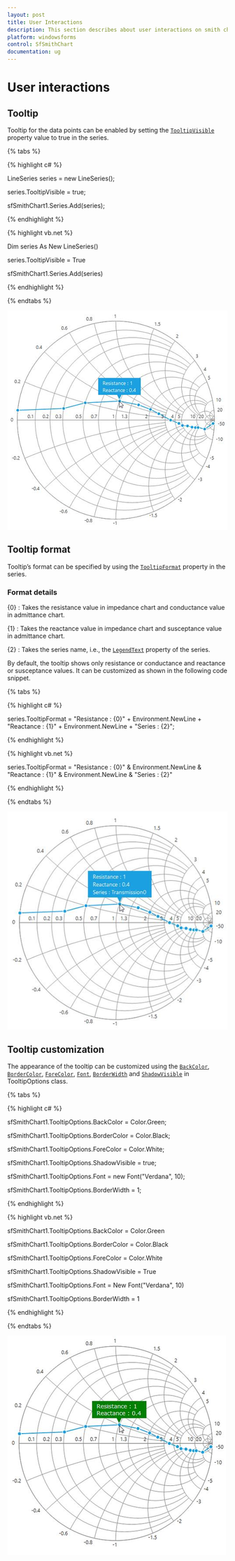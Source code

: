 ```yaml
---
layout: post
title: User Interactions
description: This section describes about user interactions on smith chart.
platform: windowsforms
control: SfSmithChart
documentation: ug
---
```

# User interactions

## Tooltip

Tooltip for the data points can be enabled by setting the [`TooltipVisible`](https://help.syncfusion.com/cr/cref_files/windowsforms/sfsmithchart/Syncfusion.SfSmithChart.WinForms~Syncfusion.WinForms.SmithChart.ChartSeries~TooltipVisible.html) property value to true in the series.

{% tabs %}

{% highlight c# %}

LineSeries series = new LineSeries();          

series.TooltipVisible = true;

sfSmithChart1.Series.Add(series);

{% endhighlight %}

{% highlight vb.net %}

Dim series As New LineSeries()

series.TooltipVisible = True

sfSmithChart1.Series.Add(series)

{% endhighlight %}

{% endtabs %}

![C:/Users/yogapriya.shanmugam/AppData/Local/Microsoft/Windows/INetCacheContent.Word/tooltip.png](UserInteractions_images/UserInteractions_img1.jpeg)


## Tooltip format

Tooltip’s format can be specified by using the [`TooltipFormat`](https://help.syncfusion.com/cr/cref_files/windowsforms/sfsmithchart/Syncfusion.SfSmithChart.WinForms~Syncfusion.WinForms.SmithChart.ChartSeries~TooltipFormat.html) property in the series.

### Format details

{0} : Takes the resistance value in impedance chart and conductance value in admittance chart.

{1} : Takes the reactance value in impedance chart and susceptance value in admittance chart.

{2} : Takes the series name, i.e., the [`LegendText`](https://help.syncfusion.com/cr/cref_files/windowsforms/sfsmithchart/Syncfusion.SfSmithChart.WinForms~Syncfusion.WinForms.SmithChart.ChartSeries~LegendText.html) property of the series.

By default, the tooltip shows only resistance or conductance and reactance or susceptance values. It can be customized as shown in the following code snippet.

{% tabs %}

{% highlight c# %}

series.TooltipFormat = "Resistance : {0}" + Environment.NewLine + "Reactance : {1}" + Environment.NewLine + "Series : {2}";

{% endhighlight %}

{% highlight vb.net %}

series.TooltipFormat = "Resistance : {0}" & Environment.NewLine & "Reactance : {1}" & Environment.NewLine & "Series : {2}"

{% endhighlight %}

{% endtabs %}

![C:/Users/yogapriya.shanmugam/AppData/Local/Microsoft/Windows/INetCacheContent.Word/tooltipFormat.png](UserInteractions_images/UserInteractions_img2.jpeg)


## Tooltip customization

The appearance of the tooltip can be customized using the [`BackColor`](https://help.syncfusion.com/cr/cref_files/windowsforms/sfsmithchart/Syncfusion.SfSmithChart.WinForms~Syncfusion.WinForms.SmithChart.TooltipOptions~BackColor.html), [`BorderColor`](https://help.syncfusion.com/cr/cref_files/windowsforms/sfsmithchart/Syncfusion.SfSmithChart.WinForms~Syncfusion.WinForms.SmithChart.TooltipOptions~BorderColor.html), [`ForeColor`](https://help.syncfusion.com/cr/cref_files/windowsforms/sfsmithchart/Syncfusion.SfSmithChart.WinForms~Syncfusion.WinForms.SmithChart.TooltipOptions~ForeColor.html), [`Font`](https://help.syncfusion.com/cr/cref_files/windowsforms/sfsmithchart/Syncfusion.SfSmithChart.WinForms~Syncfusion.WinForms.SmithChart.TooltipOptions~Font.html), [`BorderWidth`](https://help.syncfusion.com/cr/cref_files/windowsforms/sfsmithchart/Syncfusion.SfSmithChart.WinForms~Syncfusion.WinForms.SmithChart.TooltipOptions~BorderWidth.html) and [`ShadowVisible`](https://help.syncfusion.com/cr/cref_files/windowsforms/sfsmithchart/Syncfusion.SfSmithChart.WinForms~Syncfusion.WinForms.SmithChart.TooltipOptions~ShadowVisible.html) in TooltipOptions class.

{% tabs %}

{% highlight c# %}

sfSmithChart1.TooltipOptions.BackColor = Color.Green;

sfSmithChart1.TooltipOptions.BorderColor = Color.Black;

sfSmithChart1.TooltipOptions.ForeColor = Color.White;

sfSmithChart1.TooltipOptions.ShadowVisible = true;

sfSmithChart1.TooltipOptions.Font = new Font("Verdana", 10);

sfSmithChart1.TooltipOptions.BorderWidth = 1;

{% endhighlight %}

{% highlight vb.net %}

sfSmithChart1.TooltipOptions.BackColor = Color.Green

sfSmithChart1.TooltipOptions.BorderColor = Color.Black

sfSmithChart1.TooltipOptions.ForeColor = Color.White

sfSmithChart1.TooltipOptions.ShadowVisible = True

sfSmithChart1.TooltipOptions.Font = New Font("Verdana", 10)

sfSmithChart1.TooltipOptions.BorderWidth = 1

{% endhighlight %}

{% endtabs %}

![C:/Users/yogapriya.shanmugam/AppData/Local/Microsoft/Windows/INetCacheContent.Word/tooltip customize.png](UserInteractions_images/UserInteractions_img3.jpeg)


